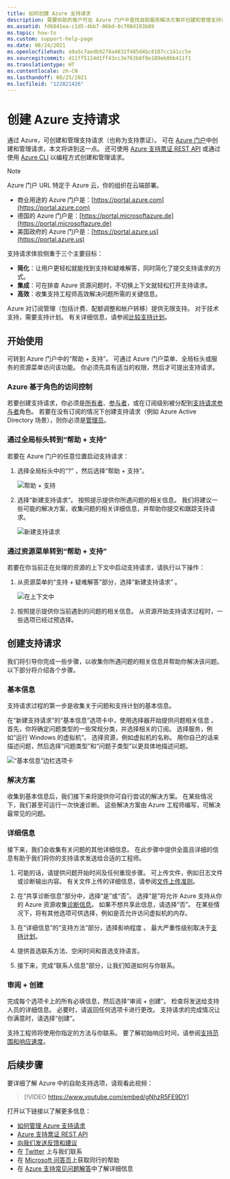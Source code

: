 ```yaml
---
title: 如何创建 Azure 支持请求
description: 需要协助的客户可在 Azure 门户中查找自助服务解决方案并创建和管理支持请求。
ms.assetid: fd6841ea-c1d5-4bb7-86bd-0c708d193b89
ms.topic: how-to
ms.custom: support-help-page
ms.date: 08/24/2021
ms.openlocfilehash: a9a5c7aedb9278a4832f485d4bc8107cc141cc5e
ms.sourcegitcommit: d11ff5114d1ff43cc3e763b8f8e189eb0bb411f1
ms.translationtype: HT
ms.contentlocale: zh-CN
ms.lasthandoff: 08/25/2021
ms.locfileid: "122821426"
---
```

# <a name="create-an-azure-support-request"></a>创建 Azure 支持请求

通过 Azure，可创建和管理支持请求（也称为支持票证）。 可在 [Azure 门户](https://portal.azure.com)中创建和管理请求，本文将讲到这一点。 还可使用 [Azure 支持票证 REST API](/rest/api/support) 或通过使用 [Azure CLI](/cli/azure/azure-cli-support-request) 以编程方式创建和管理请求。

> [!NOTE]
> Azure 门户 URL 特定于 Azure 云，你的组织在云端部署。
>
>* 商业用途的 Azure 门户是：[https://portal.azure.com](https://portal.azure.com)
>* 德国的 Azure 门户是：[https://portal.microsoftazure.de](https://portal.microsoftazure.de)
>* 美国政府的 Azure 门户是：[https://portal.azure.us](https://portal.azure.us)

支持请求体验侧重于三个主要目标：

* **简化**：让用户更轻松就能找到支持和疑难解答，同时简化了提交支持请求的方式。
* **集成**：可在排查 Azure 资源问题时，不切换上下文就轻松打开支持请求。
* **高效**：收集支持工程师高效解决问题所需的关键信息。

Azure 对订阅管理（包括计费、配额调整和帐户转移）提供无限支持。 对于技术支持，需要支持计划。 有关详细信息，请参阅[比较支持计划](https://azure.microsoft.com/support/plans)。

## <a name="getting-started"></a>开始使用

可转到 Azure 门户中的“帮助 + 支持”。 可通过 Azure 门户菜单、全局标头或服务的资源菜单访问该功能。 你必须先具有适当的权限，然后才可提出支持请求。

### <a name="azure-role-based-access-control"></a>Azure 基于角色的访问控制

若要创建支持请求，你必须是[所有者](../../role-based-access-control/built-in-roles.md#owner)、[参与者](../../role-based-access-control/built-in-roles.md#contributor)，或在订阅级别被分配到[支持请求参与者](../../role-based-access-control/built-in-roles.md#support-request-contributor)角色。 若要在没有订阅的情况下创建支持请求（例如 Azure Active Directory 场景），则你必须是[管理员](../../active-directory/roles/permissions-reference.md)。

### <a name="go-to-help--support-from-the-global-header"></a>通过全局标头转到“帮助 + 支持”

若要在 Azure 门户的任意位置启动支持请求：

1. 选择全局标头中的“?” ，然后选择“帮助 + 支持”。

   ![帮助 + 支持](./media/how-to-create-azure-support-request/helpandsupportnewlower.png)

1. 选择“新建支持请求”。 按照提示提供你所遇问题的相关信息。 我们将建议一些可能的解决方案，收集问题的相关详细信息，并帮助你提交和跟踪支持请求。

   ![新建支持请求](./media/how-to-create-azure-support-request/newsupportrequest2lower.png)

### <a name="go-to-help--support-from-a-resource-menu"></a>通过资源菜单转到“帮助 + 支持”

若要在你当前正在处理的资源的上下文中启动支持请求，请执行以下操作：

1. 从资源菜单的“支持 + 疑难解答”部分，选择“新建支持请求” 。

   ![在上下文中](./media/how-to-create-azure-support-request/incontext2lower.png)

1. 按照提示提供你当前遇到的问题的相关信息。 从资源开始支持请求过程时，一些选项已经过预选择。

## <a name="create-a-support-request"></a>创建支持请求

我们将引导你完成一些步骤，以收集你所遇问题的相关信息并帮助你解决该问题。 以下部分将介绍各个步骤。

### <a name="basics"></a>基本信息

支持请求过程的第一步是收集关于问题和支持计划的基本信息。

在“新建支持请求”的“基本信息”选项卡中，使用选择器开始提供问题相关信息 。 首先，你将确定问题类型的一些常规分类，并选择相关的订阅。 选择服务，例如“运行 Windows 的虚拟机”。 选择资源，例如虚拟机的名称。 用你自己的话来描述问题，然后选择“问题类型”和“问题子类型”以更具体地描述问题。

![“基本信息”边栏选项卡](./media/how-to-create-azure-support-request/basics2lower.png)

### <a name="solutions"></a>解决方案

收集到基本信息后，我们接下来将提供你可自行尝试的解决方案。 在某些情况下，我们甚至可运行一次快速诊断。 这些解决方案由 Azure 工程师编写，可解决最常见的问题。

### <a name="details"></a>详细信息

接下来，我们会收集有关问题的其他详细信息。 在此步骤中提供全面且详细的信息有助于我们将你的支持请求发送给合适的工程师。

1. 可能的话，请提供问题开始时间及任何重现步骤。 可上传文件，例如日志文件或诊断输出内容。 有关文件上传的详细信息，请参阅[文件上传准则](how-to-manage-azure-support-request.md#file-upload-guidelines)。

1. 在“共享诊断信息”部分中，选择“是”或“否”。   选择“是”将允许 Azure 支持从你的 Azure 资源收集[诊断信息](https://azure.microsoft.com/support/legal/support-diagnostic-information-collection/)。 如果不想共享此信息，请选择“否”。 在某些情况下，将有其他选项可供选择，例如是否允许访问虚拟机的内存。

1. 在“详细信息”的“支持方法”部分，选择影响程度 。 最大严重性级别取决于[支持计划](https://azure.microsoft.com/support/plans)。

1. 提供首选联系方法、空闲时间和首选支持语言。

1. 接下来，完成“联系人信息”部分，让我们知道如何与你联系。

### <a name="review--create"></a>审阅 + 创建

完成每个选项卡上的所有必填信息，然后选择“审阅 + 创建”。 检查将发送给支持人员的详细信息。 必要时，请返回任何选项卡进行更改。 支持请求的完成情况让你满意时，请选择“创建”。

支持工程师将使用你指定的方法与你联系。 要了解初始响应时间，请参阅[支持范围和响应速度](https://azure.microsoft.com/support/plans/response/)。


## <a name="next-steps"></a>后续步骤

要详细了解 Azure 中的自助支持选项，请观看此视频：

> [!VIDEO https://www.youtube.com/embed/gNhzR5FE9DY]

打开以下链接以了解更多信息：

* [如何管理 Azure 支持请求](how-to-manage-azure-support-request.md)
* [Azure 支持票证 REST API](/rest/api/support)
* [向我们发送反馈和建议](https://feedback.azure.com/forums/266794-support-feedback)
* 在 [Twitter](https://twitter.com/azuresupport) 上与我们联系
* 在 [Microsoft 问答页](/answers/products/azure)上获取同行的帮助
* 在 [Azure 支持常见问题解答](https://azure.microsoft.com/support/faq)中了解详细信息